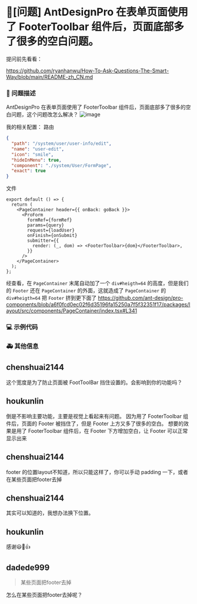 # 🧐[问题] AntDesignPro 在表单页面使用了 FooterToolbar 组件后，页面底部多了很多的空白问题。

提问前先看看：

https://github.com/ryanhanwu/How-To-Ask-Questions-The-Smart-Way/blob/main/README-zh_CN.md

### 🧐 问题描述

AntDesignPro 在表单页面使用了 FooterToolbar 组件后，页面底部多了很多的空白问题，这个问题改怎么解决？
![image](https://user-images.githubusercontent.com/12333292/196904799-c0279392-068a-4fb8-b9c2-10da345b038f.png)

我的相关配置：
路由

```json
{
  "path": "/system/user/user-info/edit",
  "name": "user-edit",
  "icon": "smile",
  "hideInMenu": true,
  "component": "./system/User/FormPage",
  "exact": true
}
```

文件

```tsx
export default () => {
  return (
    <PageContainer header={{ onBack: goBack }}>
      <ProForm
        formRef={formRef}
        params={query}
        request={loadUser}
        onFinish={onSubmit}
        submitter={{
          render: (_, dom) => <FooterToolbar>{dom}</FooterToolbar>,
        }}
      />
    </PageContainer>
  );
};
```

经查看，在 `PageContainer` 末尾自动加了一个 `div#heigth=64` 的高度，但是我们的 `Footer` 还在 `PageContainer` 的外面，这就造成了 `PageContainer` 的 `div#heigth=64` 把 `Footer` 挤到更下面了
https://github.com/ant-design/pro-components/blob/a6f0fcd0ec02f6d35196fa15250a7f5f32351f17/packages/layout/src/components/PageContainer/index.tsx#L341

<!--
详细地描述问题，让大家都能理解
-->

### 💻 示例代码

<!--
如果你有解决方案，在这里清晰地阐述
-->

### 🚑 其他信息

<!--
如截图等其他信息可以贴在这里
-->

## chenshuai2144

这个宽度是为了防止页面被 FootToolBar 挡住设置的。会影响到你的功能吗？

## houkunlin

倒是不影响主要功能，主要是视觉上看起来有问题。
因为用了 FooterToolbar 组件后，页面的 Footer 被挡住了，但是 Footer 上方又多了很多的空白。
想要的效果是用了 FooterToolbar 组件后，在 Footer 下方增加空白，让 Footer 可以正常显示出来

## chenshuai2144

footer 的位置layout不知道，所以只能这样了，你可以手动 padding 一下，或者在某些页面把footer去掉

## chenshuai2144

其实可以知道的，我想办法换下位置。

## houkunlin

感谢:smiley::pray::+1:

## dadede999

> 某些页面把footer去掉

怎么在某些页面把footer去掉呢？
